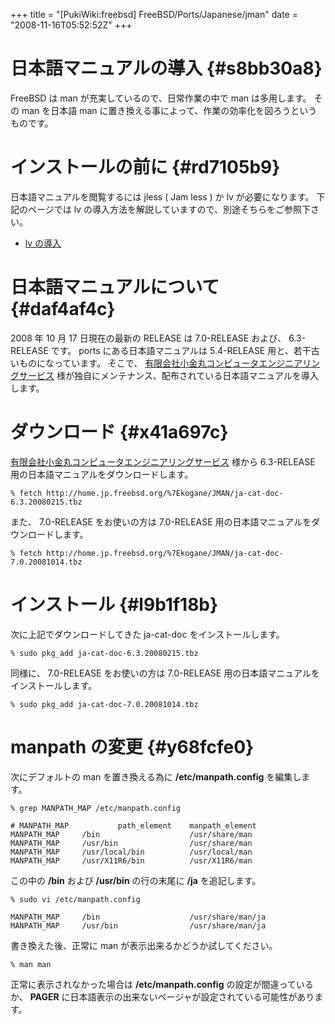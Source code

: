 +++
title = "[PukiWiki:freebsd] FreeBSD/Ports/Japanese/jman"
date = "2008-11-16T05:52:52Z"
+++


# 日本語マニュアルの導入  {#s8bb30a8}
FreeBSD は man が充実しているので、日常作業の中で man は多用します。
その man を日本語 man に置き換える事によって、作業の効率化を図ろうというものです。

# インストールの前に  {#rd7105b9}
日本語マニュアルを閲覧するには jless ( Jam less ) か lv が必要になります。
下記のページでは lv の導入方法を解説していますので、別途そちらをご参照下さい。
- [lv の導入](/archive/freebsd/FreeBSD/Ports/Japanese/lv/ "lv の導入")

# 日本語マニュアルについて  {#daf4af4c}
2008 年 10 月 17 日現在の最新の RELEASE は 7.0-RELEASE および、 6.3-RELEASE です。
ports にある日本語マニュアルは 5.4-RELEASE 用と、若干古いものになっています。
そこで、 [有限会社小金丸コンピュータエンジニアリングサービス](http://www.koganemaru.co.jp/ "有限会社小金丸コンピュータエンジニアリングサービス") 様が独自にメンテナンス、配布されている日本語マニュアルを導入します。

# ダウンロード  {#x41a697c}
[有限会社小金丸コンピュータエンジニアリングサービス](http://www.koganemaru.co.jp/ "有限会社小金丸コンピュータエンジニアリングサービス") 様から 6.3-RELEASE 用の日本語マニュアルをダウンロードします。


```
% fetch http://home.jp.freebsd.org/%7Ekogane/JMAN/ja-cat-doc-6.3.20080215.tbz

```

また、 7.0-RELEASE をお使いの方は 7.0-RELEASE 用の日本語マニュアルをダウンロードします。


```
% fetch http://home.jp.freebsd.org/%7Ekogane/JMAN/ja-cat-doc-7.0.20081014.tbz

```

# インストール  {#l9b1f18b}
次に上記でダウンロードしてきた ja-cat-doc をインストールします。


```
% sudo pkg_add ja-cat-doc-6.3.20080215.tbz

```

同様に、 7.0-RELEASE をお使いの方は 7.0-RELEASE 用の日本語マニュアルをインストールします。


```
% sudo pkg_add ja-cat-doc-7.0.20081014.tbz

```

# manpath の変更  {#y68fcfe0}
次にデフォルトの man を置き換える為に **/etc/manpath.config** を編集します。


```
% grep MANPATH_MAP /etc/manpath.config

```


```
# MANPATH_MAP           path_element    manpath_element
MANPATH_MAP     /bin                    /usr/share/man
MANPATH_MAP     /usr/bin                /usr/share/man
MANPATH_MAP     /usr/local/bin          /usr/local/man
MANPATH_MAP     /usr/X11R6/bin          /usr/X11R6/man
```

この中の **/bin** および **/usr/bin** の行の末尾に **/ja** を追記します。


```
% sudo vi /etc/manpath.config

```


```
MANPATH_MAP     /bin                    /usr/share/man/ja
MANPATH_MAP     /usr/bin                /usr/share/man/ja
```

書き換えた後、正常に man が表示出来るかどうか試してください。


```
% man man

```

正常に表示されなかった場合は **/etc/manpath.config** の設定が間違っているか、 **PAGER** に日本語表示の出来ないページャが設定されている可能性があります。
